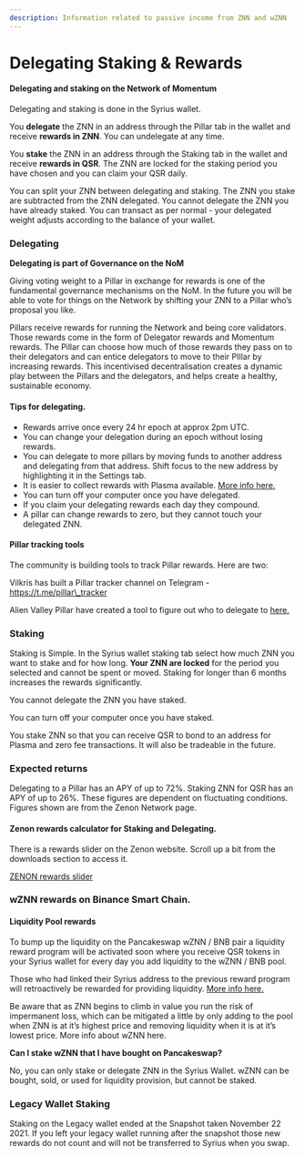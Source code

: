 ```yaml
---
description: Information related to passive income from ZNN and wZNN
---
```


# Delegating Staking & Rewards

#### **Delegating and staking on the Network of Momentum**

Delegating and staking is done in the Syrius wallet.&#x20;

You **delegate** the ZNN in an address through the Pillar tab in the wallet and receive **rewards in ZNN**. You can undelegate at any time.&#x20;

You **stake** the ZNN in an address through the Staking tab in the wallet and receive **rewards in QSR**. The ZNN are locked for the staking period you have chosen and you can claim your QSR daily.&#x20;

You can split your ZNN between delegating and staking. The ZNN you stake are subtracted from the ZNN delegated. You cannot delegate the ZNN you have already staked. You can transact as per normal - your delegated weight adjusts according to the balance of your wallet.

### Delegating

**Delegating is part of Governance on the NoM**&#x20;

Giving voting weight to a Pillar in exchange for rewards is one of the fundamental governance mechanisms on the NoM. In the future you will be able to vote for things on the Network by shifting your ZNN to a Pillar who’s proposal you like.&#x20;

Pillars receive rewards for running the Network and being core validators. Those rewards come in the form of Delegator rewards and Momentum rewards. The Pillar can choose how much of those rewards they pass on to their delegators and can entice delegators to move to their PIllar by increasing rewards. This incentivised decentralisation creates a dynamic play between the Pillars and the delegators, and helps create a healthy, sustainable economy.

#### Tips for **delegating**.&#x20;

* Rewards arrive once every 24 hr epoch at approx 2pm UTC.&#x20;
* You can change your delegation during an epoch without losing rewards.
* You can delegate to more pillars by moving funds to another address and delegating from that address. Shift focus to the new address by highlighting it in the Settings tab.
* It is easier to collect rewards with Plasma available. [More info here.](fees-and-plasma.md)
* You can turn off your computer once you have delegated.
* If you claim your delegating rewards each day they compound.
* A pillar can change rewards to zero, but they cannot touch your delegated ZNN.

#### **Pillar tracking tools**&#x20;

The community is building tools to track Pillar rewards. Here are two:&#x20;

Vilkris has built a Pillar tracker channel on Telegram - https://t.me/pillar\_tracker

Alien Valley Pillar have created a tool to figure out who to delegate to [here.](http://alien-valley.io/who-to-delegate.html)

### **Staking**

Staking is Simple. In the Syrius wallet staking tab select how much ZNN you want to stake and for how long. **Your ZNN are locked** for the period you selected and cannot be spent or moved. Staking for longer than 6 months increases the rewards significantly.

You cannot delegate the ZNN you have staked.

You can turn off your computer once you have staked.

You stake ZNN so that you can receive QSR to bond to an address for Plasma and zero fee transactions. It will also be tradeable in the future.

### **Expected returns**&#x20;

Delegating to a Pillar has an APY of up to 72%. Staking ZNN for QSR has an APY of up to 26%.  These figures are dependent on fluctuating conditions. Figures shown are from the Zenon Network page.

#### **Zenon rewards calculator for Staking and Delegating.**

There is a rewards slider on the Zenon website. Scroll up a bit from the downloads section to access it.

[ZENON rewards slider](https://zenon.network/#downloads)

### wZNN rewards on Binance Smart Chain.

#### **Liquidity Pool rewards**

To bump up the liquidity on the Pancakeswap wZNN / BNB pair a liquidity reward program will be activated soon where you receive QSR tokens in your Syrius wallet for every day you add liquidity to the wZNN / BNB pool.&#x20;

Those who had linked their Syrius address to the previous reward program will retroactively be rewarded for providing liquidity. [More info here.](https://twitter.com/Zenon\_Network/status/1463265853328162820)

Be aware that as ZNN begins to climb in value you run the risk of impermanent loss, which can be mitigated a little by only adding to the pool when ZNN is at it’s highest price and removing liquidity when it is at it’s lowest price. More info about wZNN here.

**Can I stake wZNN that I have bought on Pancakeswap?**&#x20;

No, you can only stake or delegate ZNN in the Syrius Wallet. wZNN can be bought, sold, or used for liquidity provision, but cannot be staked.

### **Legacy Wallet Staking**&#x20;

Staking on the Legacy wallet ended at the Snapshot taken November 22 2021. If you left your legacy wallet running after the snapshot those new rewards do not count and will not be transferred to Syrius when you swap.
